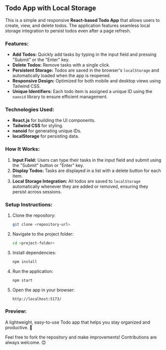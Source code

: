

## Todo App with Local Storage

This is a simple and responsive **React-based Todo App** that allows users to create, view, and delete todos. The application features seamless local storage integration to persist todos even after a page refresh.

### Features:
- **Add Todos:** Quickly add tasks by typing in the input field and pressing "Submit" or the "Enter" key.
- **Delete Todos:** Remove tasks with a single click.
- **Persistent Storage:** Todos are saved in the browser's `localStorage` and automatically loaded when the app is reopened.
- **Responsive Design:** Optimized for both mobile and desktop views using Tailwind CSS.
- **Unique Identifiers:** Each todo item is assigned a unique ID using the `nanoid` library to ensure efficient management.

### Technologies Used:
- **React.js** for building the UI components.
- **Tailwind CSS** for styling.
- **nanoid** for generating unique IDs.
- **localStorage** for persisting data.

### How It Works:
1. **Input Field:** Users can type their tasks in the input field and submit using the "Submit" button or "Enter" key.
2. **Display Todos:** Tasks are displayed in a list with a delete button for each item.
3. **Local Storage Integration:** All todos are saved to `localStorage` automatically whenever they are added or removed, ensuring they persist across sessions.

### Setup Instructions:
1. Clone the repository:
   ```bash
   git clone <repository-url>
   ```
2. Navigate to the project folder:
   ```bash
   cd <project-folder>
   ```
3. Install dependencies:
   ```bash
   npm install
   ```
4. Run the application:
   ```bash
   npm start
   ```
5. Open the app in your browser:
   ```
   http://localhost:5173/
   ```

### Preview:
A lightweight, easy-to-use Todo app that helps you stay organized and productive. 🎯

Feel free to fork the repository and make improvements! Contributions are always welcome. 😊

